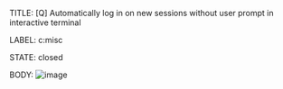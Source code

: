 TITLE:
[Q] Automatically log in on new sessions without user prompt in interactive terminal

LABEL:
c:misc

STATE:
closed

BODY:
![image](https://user-images.githubusercontent.com/20265321/109475159-51320f00-7ab0-11eb-99e2-d58f7741e492.png)



